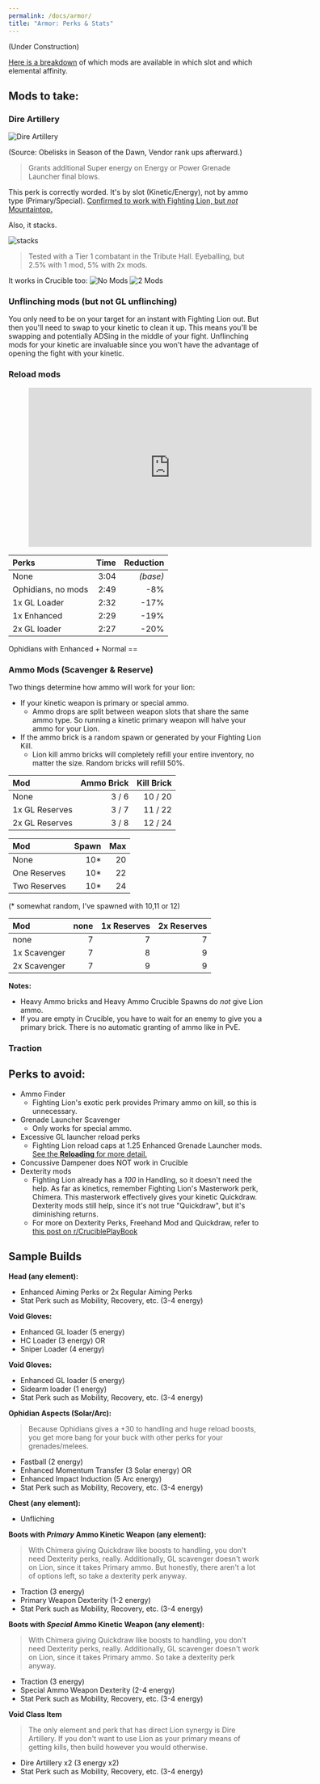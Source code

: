 ```yaml
---
permalink: /docs/armor/
title: "Armor: Perks & Stats"
---
```


(Under Construction)

[Here is a breakdown](https://i.imgur.com/hixbrKA.jpg) of which mods are available in which slot and which elemental affinity.

## Mods to take:

### Dire Artillery
![Dire Artillery](/assets/images/dire_artillery.png)

(Source: Obelisks in Season of the Dawn, Vendor rank ups afterward.)
>Grants additional Super energy on Energy or Power Grenade Launcher final blows.

This perk is correctly worded. It's by slot (Kinetic/Energy), not by ammo type (Primary/Special). [Confirmed to work with Fighting Lion, but _not_ Mountaintop.](https://thumbs.gfycat.com/UnderstatedMarvelousIrukandjijellyfish-mobile.mp4)

Also, it stacks.

![stacks](https://cdn.discordapp.com/attachments/647452715441717248/654820665467338752/unknown.png)
> Tested with a Tier 1 combatant in the Tribute Hall. Eyeballing, but 2.5% with 1 mod, 5% with 2x mods.

It works in Crucible too:
![No Mods](/assets/images/crucible_nomods.png)
![2 Mods](/assets/images/crucible_2mods.png)

### Unflinching mods (but not GL unflinching)

You only need to be on your target for an instant with Fighting Lion out. But then you'll need to swap to your kinetic to clean it up. This means you'll be swapping and potentially ADSing in the middle of your fight. Unflinching mods for your kinetic are invaluable since you won't have the advantage of opening the fight with your kinetic.

### Reload mods
<figure class="video_container">
  <iframe width="560" height="315" src="https://www.youtube.com/embed/hEe-rTdkdn4" frameborder="0" allow="accelerometer; autoplay; encrypted-media; gyroscope; picture-in-picture" allowfullscreen></iframe>
</figure>

| Perks       	| Time  	| Reduction |
|:-----------  	|-------:	|---------:	|
| None        	| 3:04   	| _(base)_  |
| Ophidians, no mods   	| 2:49  	| -8%      	|
| 1x GL Loader  | 2:32  	| -17%     	|
| 1x Enhanced   | 2:29  	| -19%     	|
| 2x GL loader  | 2:27  	| -20%     	|

Ophidians with Enhanced + Normal ==

### Ammo Mods (Scavenger & Reserve)

Two things determine how ammo will work for your lion:
- If your kinetic weapon is primary or special ammo.
    - Ammo drops are split between weapon slots that share the same ammo type. So running a kinetic primary weapon will halve your ammo for your Lion.
- If the ammo brick is a random spawn or generated by your Fighting Lion Kill.
    - Lion kill ammo bricks will completely refill your entire inventory, no matter the size. Random bricks will refill 50%.


| Mod           	| Ammo Brick | Kill Brick |
|:---------------	|	-------:	|------------:	|
| None          	| 3 / 6 | 10 / 20 |
| 1x GL Reserves  	| 3 / 7 | 11 / 22 |
| 2x GL  Reserves  	| 3 / 8 |  12 / 24 |


| Mod           	| Spawn 	| Max 	|
|:---------------	|-------:	|-----:	|
| None          	| 10*    	| 20    	|
| One Reserves  	| 10*    	|  22   	|
| Two Reserves  	| 10*    	|  24   	|

 (* somewhat random, I've spawned with 10,11 or 12)


|  Mod         	| none 	| 1x Reserves 	| 2x Reserves 	|
|:--------------	|------:	|-------------:	|-------------:	|
| none         	| 7    	| 7           	| 7           	|
| 1x Scavenger 	| 7    	| 8           	| 9           	|
| 2x Scavenger 	| 7    	| 9           	| 9           	|

**Notes:**
- Heavy Ammo bricks and Heavy Ammo Crucible Spawns do _not_ give Lion ammo.
- If you are empty in Crucible, you have to wait for an enemy to give you a primary brick. There is no automatic granting of ammo like in PvE.


### Traction

## Perks to avoid:

- Ammo Finder
  - Fighting Lion's exotic perk provides Primary ammo on kill, so this is unnecessary.
- Grenade Launcher Scavenger
  - Only works for special ammo.
- Excessive GL launcher reload perks
  - Fighting Lion reload caps at 1.25 Enhanced Grenade Launcher mods. [See the **Reloading** for more detail.](/docs/the_gun/#reloading)
- Concussive Dampener does NOT work in Crucible
- Dexterity mods
  - Fighting Lion already has a *100* in Handling, so it doesn't need the help. As far as kinetics, remember Fighting Lion's Masterwork perk, Chimera. This masterwork effectively gives your kinetic Quickdraw.  Dexterity mods still help, since it's not true "Quickdraw", but it's diminishing returns.
  - For more on Dexterity Perks, Freehand Mod and Quickdraw, refer to [this post on r/CruciblePlayBook](https://www.reddit.com/r/CruciblePlaybook/comments/a0itxx/massive_breakdown_of_dexterity_perks_with/)

## Sample Builds

**Head (any element):**
- Enhanced Aiming Perks or 2x Regular Aiming Perks
- Stat Perk such as Mobility, Recovery, etc. (3-4 energy)

**Void Gloves:**
- Enhanced GL loader (5 energy)
- HC Loader (3 energy) OR
- Sniper Loader (4 energy)

**Void Gloves:**
- Enhanced GL loader (5 energy)
- Sidearm loader (1 energy)
- Stat Perk such as Mobility, Recovery, etc. (3-4 energy)

**Ophidian Aspects (Solar/Arc):**
> Because Ophidians gives a +30 to handling and huge reload boosts, you get more bang for your buck with other perks for your grenades/melees.

- Fastball (2 energy)
- Enhanced Momentum Transfer (3 Solar energy) OR
- Enhanced Impact Induction (5 Arc energy)
- Stat Perk such as Mobility, Recovery, etc. (3-4 energy)

**Chest (any element):**
- Unfliching

**Boots with _Primary_ Ammo Kinetic Weapon (any element):**
> With Chimera giving Quickdraw like boosts to handling, you don't need Dexterity perks, really. Additionally, GL scavenger doesn't work on Lion, since it takes Primary ammo. But honestly, there aren't a lot of options left, so take a dexterity perk anyway.

- Traction (3 energy)
- Primary Weapon Dexterity (1-2 energy)
- Stat Perk such as Mobility, Recovery, etc. (3-4 energy)

**Boots with _Special_ Ammo Kinetic Weapon (any element):**
> With Chimera giving Quickdraw like boosts to handling, you don't need Dexterity perks, really. Additionally, GL scavenger doesn't work on Lion, since it takes Primary ammo. So take a dexterity perk anyway.

- Traction (3 energy)
- Special Ammo Weapon Dexterity (2-4 energy)
- Stat Perk such as Mobility, Recovery, etc. (3-4 energy)

**Void Class Item**
> The only element and perk that has direct Lion synergy is Dire Artillery. If you don't want to use Lion as your primary means of getting kills, then build however you would otherwise.

- Dire Artillery x2 (3 energy x2)
- Stat Perk such as Mobility, Recovery, etc. (3-4 energy)

